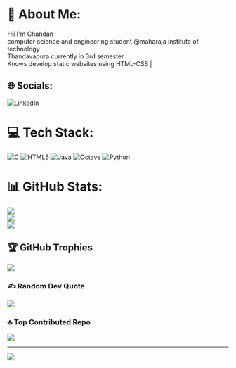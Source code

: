 # 💫 About Me:
Hii I'm Chandan<br> computer science and engineering student @maharaja institute of technology <br>Thandavapura currently in 3rd semester<br>Knows develop static websites using HTML-CSS |


## 🌐 Socials:
[![LinkedIn](https://img.shields.io/badge/LinkedIn-%230077B5.svg?logo=linkedin&logoColor=white)](https://linkedin.com/in/linkedin.com/in/chandangowda04) 

# 💻 Tech Stack:
![C](https://img.shields.io/badge/c-%2300599C.svg?style=flat-square&logo=c&logoColor=white) ![HTML5](https://img.shields.io/badge/html5-%23E34F26.svg?style=flat-square&logo=html5&logoColor=white) ![Java](https://img.shields.io/badge/java-%23ED8B00.svg?style=flat-square&logo=openjdk&logoColor=white) ![Octave](https://img.shields.io/badge/OCTAVE-darkblue?style=flat-square&logo=octave&logoColor=fcd683) ![Python](https://img.shields.io/badge/python-3670A0?style=flat-square&logo=python&logoColor=ffdd54)
# 📊 GitHub Stats:
![](https://github-readme-stats.vercel.app/api?username=Chandan-1504&theme=transparent&hide_border=false&include_all_commits=false&count_private=false)<br/>
![](https://github-readme-streak-stats.herokuapp.com/?user=Chandan-1504&theme=transparent&hide_border=false)<br/>
![](https://github-readme-stats.vercel.app/api/top-langs/?username=Chandan-1504&theme=transparent&hide_border=false&include_all_commits=false&count_private=false&layout=compact)

## 🏆 GitHub Trophies
![](https://github-profile-trophy.vercel.app/?username=Chandan-1504&theme=radical&no-frame=false&no-bg=false&margin-w=4)

### ✍️ Random Dev Quote
![](https://quotes-github-readme.vercel.app/api?type=horizontal&theme=radical)

### 🔝 Top Contributed Repo
![](https://github-contributor-stats.vercel.app/api?username=Chandan-1504&limit=5&theme=dark&combine_all_yearly_contributions=true)

---
[![](https://visitcount.itsvg.in/api?id=Chandan-1504&icon=10&color=12)](https://visitcount.itsvg.in)

<!-- Proudly created with GPRM ( https://gprm.itsvg.in ) -->
